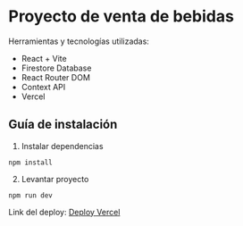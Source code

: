 # Proyecto de venta de bebidas

Herramientas y tecnologías utilizadas:

+ React + Vite
+ Firestore Database
+ React Router DOM
+ Context API
+ Vercel

## Guía de instalación

1. Instalar dependencias 

```
npm install
```

2. Levantar proyecto

```shell script
npm run dev
```

Link del deploy: [Deploy Vercel](https://crea-tu-landing-matayoshi.vercel.app/)
